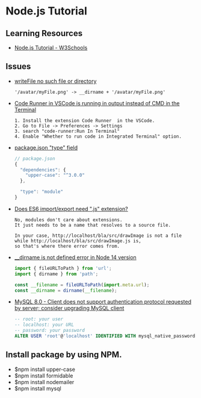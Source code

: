 # Node.js Tutorial

## Learning Resources
- [Node.js Tutorial - W3Schools](https://www.w3schools.com/nodejs/default.asp)

## Issues
- [writeFile no such file or directory](https://stackoverflow.com/questions/34811222/writefile-no-such-file-or-directory)
  ```
  '/avatar/myFile.png' -> __dirname + '/avatar/myFile.png' 
  ```
- [Code Runner in VSCode is running in output instead of CMD in the Terminal](https://stackoverflow.com/questions/63148583/code-runner-in-vscode-is-running-in-output-instead-of-cmd-in-the-terminal)
  ```
  1. Install the extension Code Runner  in the VSCode.
  2. Go to File -> Preferences -> Settings
  3. search "code-runner:Run In Terminal"
  4. Enable "Whether to run code in Integrated Terminal" option.
  ```
- [package.json "type" field](https://nodejs.org/docs/latest-v13.x/api/esm.html#esm_package_json_type_field)
  ```js
  // package.json
  {
    "dependencies": {
      "upper-case": "^3.0.0"
    },

    "type": "module"
  }
  ```
- [Does ES6 import/export need ".js" extension?](https://stackoverflow.com/questions/44481851/does-es6-import-export-need-js-extension)
  ```
  No, modules don't care about extensions. 
  It just needs to be a name that resolves to a source file.

  In your case, http://localhost/bla/src/drawImage is not a file
  while http://localhost/bla/src/drawImage.js is,
  so that's where there error comes from.
  ```

- [__dirname is not defined error in Node 14 version](https://stackoverflow.com/questions/64383909/dirname-is-not-defined-error-in-node-14-version)
  ```js
  import { fileURLToPath } from 'url';
  import { dirname } from 'path';

  const __filename = fileURLToPath(import.meta.url);
  const __dirname = dirname(__filename);
  ```

- [MySQL 8.0 - Client does not support authentication protocol requested by server; consider upgrading MySQL client](https://stackoverflow.com/questions/50093144/mysql-8-0-client-does-not-support-authentication-protocol-requested-by-server)
  ```sql
  -- root: your user
  -- localhost: your URL
  -- password: your password
  ALTER USER 'root'@'localhost' IDENTIFIED WITH mysql_native_password BY 'password';
  ```


## Install package by using NPM.
- $npm install upper-case
- $npm install formidable
- $npm install nodemailer
- $npm install mysql